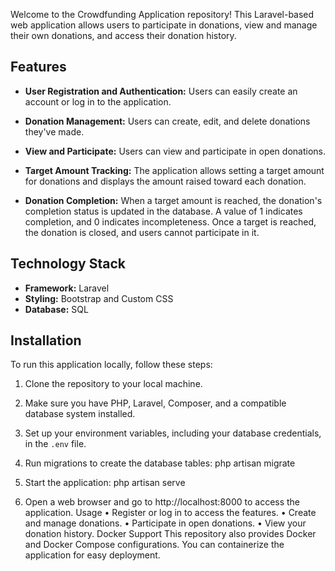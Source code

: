 Welcome to the Crowdfunding Application repository! This Laravel-based web application allows users to participate in donations, view and manage their own donations, and access their donation history.

## Features

- **User Registration and Authentication:** Users can easily create an account or log in to the application.

- **Donation Management:** Users can create, edit, and delete donations they've made. 

- **View and Participate:** Users can view and participate in open donations.

- **Target Amount Tracking:** The application allows setting a target amount for donations and displays the amount raised toward each donation.

- **Donation Completion:** When a target amount is reached, the donation's completion status is updated in the database. A value of 1 indicates completion, and 0 indicates incompleteness. Once a target is reached, the donation is closed, and users cannot participate in it.

## Technology Stack

- **Framework:** Laravel
- **Styling:** Bootstrap and Custom CSS
- **Database:** SQL

## Installation

To run this application locally, follow these steps:

1. Clone the repository to your local machine.

2. Make sure you have PHP, Laravel, Composer, and a compatible database system installed.

3. Set up your environment variables, including your database credentials, in the `.env` file.

4. Run migrations to create the database tables:
  	php artisan migrate
5.	Start the application:
php artisan serve 
6.	Open a web browser and go to http://localhost:8000 to access the application.
Usage
•	Register or log in to access the features.
•	Create and manage donations.
•	Participate in open donations.
•	View your donation history.
Docker Support
This repository also provides Docker and Docker Compose configurations. You can containerize the application for easy deployment.





